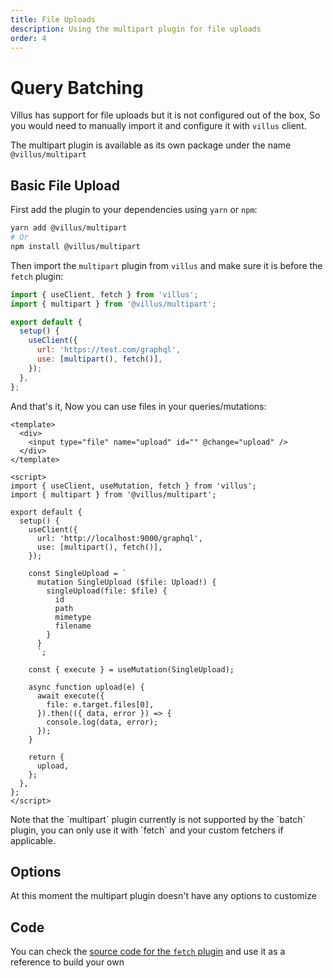 ```yaml
---
title: File Uploads
description: Using the multipart plugin for file uploads
order: 4
---
```


# Query Batching

Villus has support for file uploads but it is not configured out of the box, So you would need to manually import it and configure it with `villus` client.

The multipart plugin is available as its own package under the name `@villus/multipart`

## Basic File Upload

First add the plugin to your dependencies using `yarn` or `npm`:

```bash
yarn add @villus/multipart
# Or
npm install @villus/multipart
```

Then import the `multipart` plugin from `villus` and make sure it is before the `fetch` plugin:

```js
import { useClient, fetch } from 'villus';
import { multipart } from '@villus/multipart';

export default {
  setup() {
    useClient({
      url: 'https://test.com/graphql',
      use: [multipart(), fetch()],
    });
  },
};
```

And that's it, Now you can use files in your queries/mutations:

```vue
<template>
  <div>
    <input type="file" name="upload" id="" @change="upload" />
  </div>
</template>

<script>
import { useClient, useMutation, fetch } from 'villus';
import { multipart } from '@villus/multipart';

export default {
  setup() {
    useClient({
      url: 'http://localhost:9000/graphql',
      use: [multipart(), fetch()],
    });

    const SingleUpload = `
      mutation SingleUpload ($file: Upload!) {
        singleUpload(file: $file) {
          id
          path
          mimetype
          filename
        }
      }
      `;

    const { execute } = useMutation(SingleUpload);

    async function upload(e) {
      await execute({
        file: e.target.files[0],
      }).then(({ data, error }) => {
        console.log(data, error);
      });
    }

    return {
      upload,
    };
  },
};
</script>
```

<doc-tip type="danger">
  Note that the `multipart` plugin currently is not supported by the `batch` plugin, you can only use it with `fetch` and your custom fetchers if applicable.
</doc-tip>

## Options

At this moment the multipart plugin doesn't have any options to customize

## Code

You can check the [source code for the `fetch` plugin](https://github.com/logaretm/villus/blob/master/packages/villus/src/fetch.ts) and use it as a reference to build your own
